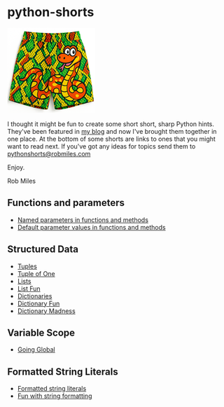 # python-shorts

![shorts with a python on them](/images/small%20shorts.png)


I thought it might be fun to create some short short, sharp Python hints. They've been featured in [my blog](https://www.robmiles.com/) and now I've brought them together in one place. At the bottom of some shorts are links to ones that you might want to read next. If you've got any ideas for topics send them to [pythonshorts@robmiles.com](mailto:pythonshorts@robmiles.com)

Enjoy. 

Rob Miles

## Functions and parameters

* [Named parameters in functions and methods](/01%20Named%20parameters%20in%20functions%20and%20methods.md)
* [Default parameter values in functions and methods](/02%20Default%20parameter%20values%20in%20functions%20and%20methods.md)

## Structured Data

* [Tuples](/03%20Tuples.md)
* [Tuple of One](/04%20Tuple%20of%20One.md)
* [Lists](/05%20Lists.md)
* [List Fun](/06%20List%20Fun.md)
* [Dictionaries](/07%20Dictionaries.md)
* [Dictionary Fun](/08%20Dictionary%20Fun.md)
* [Dictionary Madness](/09%20Dictionary%20Madness.md)

## Variable Scope

* [Going Global](/10%20Going%20Global.md)

## Formatted String Literals

* [Formatted string literals](/11%20Formatted%20string%20literals.md)
* [Fun with string formatting](/12%20Fun%20with%20string%20formatting.md)